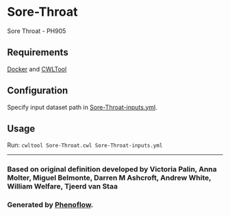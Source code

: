 # Sore-Throat

Sore Throat - PH905

## Requirements

[Docker](https://docs.docker.com/install/) and [CWLTool](https://github.com/common-workflow-language/cwltool#install)

## Configuration

Specify input dataset path in [Sore-Throat-inputs.yml](Sore-Throat-inputs.yml).

## Usage

Run: `cwltool Sore-Throat.cwl Sore-Throat-inputs.yml`

***

### Based on original definition developed by Victoria Palin, Anna Molter, Miguel Belmonte, Darren M Ashcroft, Andrew White, William Welfare, Tjeerd van Staa
### Generated by [Phenoflow](https://kclhi.org/phenoflow).
